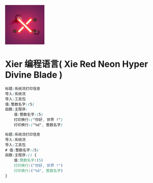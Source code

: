 <picture>
  <img src="XinRed.png" alt="XinRed-logo" height="128">
</picture>

# Xier 编程语言( Xie Red Neon Hyper Divine Blade )

```css
标题:系统流打印信息
导入:系统流
导入:工具包
值:整数名字:(5)
函数:主程序:
    值:整数名字:(5)
    打印换行:("你好, 世界 !")
    打印换行:("%d", 整数名字)

```

```css
标题:系统流打印信息
导入:系统流
导入:工具包
# 值:整数名字:(5)
函数:主程序:() {
    值:整数名字:(5)
    打印换行:("你好, 世界 !")
    打印换行:("%d", 整数名字)
}
```
